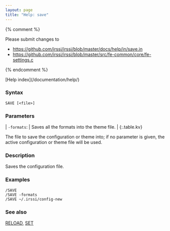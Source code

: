 ```yaml
---
layout: page
title: "Help: save"
---
```


{% comment %}

Please submit changes to
- https://github.com/irssi/irssi/blob/master/docs/help/in/save.in
- https://github.com/irssi/irssi/blob/master/src/fe-common/core/fe-settings.c


{% endcomment %}
<nav markdown="1">
[Help index](/documentation/help/)
</nav>

### Syntax ###

<div class="highlight irssisyntax"><pre style="\-\-cmdlen:4ch"><code><span class="synB">SAVE</span> <span class="syn10">[<span class="syn09">&lt;file></span>]</span></code></pre></div>



### Parameters ###


| `-formats`: |     Saves all the formats into the theme file. |
{:.table.kv}

The file to save the configuration or theme into; if no parameter is given,
the active configuration or theme file will be used.

### Description ###

Saves the configuration file.

### Examples ###

    /SAVE
    /SAVE -formats
    /SAVE ~/.irssi/config-new

### See also ###
[RELOAD](/documentation/help/reload/), [SET](/documentation/help/set/)

